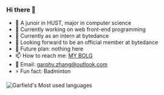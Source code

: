 ### Hi there 👋

- 🏫 A junoir in HUST, major in computer science
- 🔭 Currently working on web front-end programming
- 🌱 Currently as an intern at bytedance
- 👯 Looking forward to be an official member at bytedance
- 🤔 Future plan: nothing here
- 📫 How to reach me: <a href="http://garfieldz.cn" />MY BOLG<a>
- 📮 Email: garphy.zhang@outlook.com
- ⚡ Fun fact: Badminton

![Garfield's Most used languages](https://github-readme-stats.vercel.app/api/top-langs/?username=Garfield-0927&layout=compact&hide_border=true&langs_count=10)
